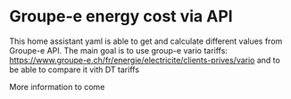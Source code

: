 # Groupe-e energy cost via API
This home assistant yaml is able to get and calculate different values from Groupe-e API. The main goal is to use group-e vario tariffs: https://www.groupe-e.ch/fr/energie/electricite/clients-prives/vario
and to be able to compare it vith DT tariffs

More information to come

